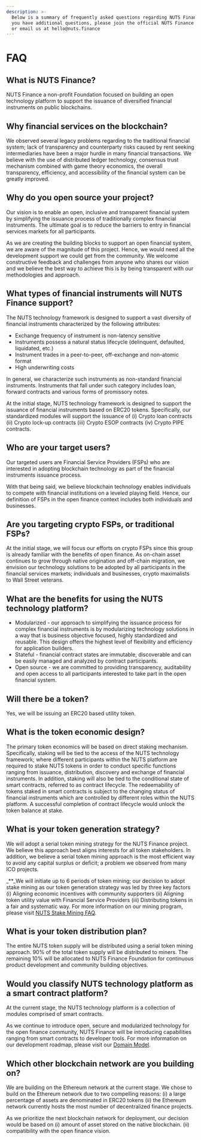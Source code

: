 ```yaml
---
description: >-
  Below is a summary of frequently asked questions regarding NUTS Finance. If
  you have additional questions, please join the official NUTS Finance telegram
  or email us at hello@nuts.finance
---
```


# FAQ

## What is NUTS Finance?

NUTS Finance a non-profit Foundation focused on building an open technology platform to support the issuance of diversified financial instruments on public blockchains.

## Why financial services on the blockchain?

We observed several legacy problems regarding to the traditional financial system; lack of transparency and counterparty risks caused by rent seeking intermediaries have been a major hurdle in many financial transactions. We believe with the use of distributed ledger technology, consensus trust mechanism combined with game theory economics, the overall transparency, efficiency, and accessibility of the financial system can be greatly improved.

## Why do you open source your project?

Our vision is to enable an open, inclusive and transparent financial system by simplifying the issuance process of traditionally complex financial instruments. The ultimate goal is to reduce the barriers to entry in financial services markets for all participants.

As we are creating the building blocks to support an open financial system, we are aware of the magnitude of this project. Hence, we would need all the development support we could get from the community. We welcome constructive feedback and challenges from anyone who shares our vision and we believe the best way to achieve this is by being transparent with our methodologies and approach.

## What types of financial instruments will NUTS Finance support?

The NUTS technology framework is designed to support a vast diversity of financial instruments characterized by the following attributes:

* Exchange frequency of instrument is non-latency sensitive
* Instruments possess a natural status lifecycle \(delinquent, defaulted, liquidated, etc.\)  
* Instrument trades in a peer-to-peer, off-exchange and non-atomic format
* High underwriting costs

In general, we characterize such instruments as non-standard financial instruments. Instruments that fall under such category includes loan, forward contracts and various forms of promissory notes.

At the initial stage, NUTS technology framework is designed to support the issuance of financial instruments based on ERC20 tokens. Specifically, our standardized modules will support the issuance of \(i\) Crypto loan contracts \(ii\) Crypto lock-up contracts \(iii\) Crypto ESOP contracts \(iv\) Crypto PIPE contracts.

## Who are your target users?

Our targeted users are Financial Service Providers \(FSPs\) who are interested in adopting blockchain technology as part of the financial instruments issuance process.

With that being said, we believe blockchain technology enables individuals to compete with financial institutions on a leveled playing field. Hence, our definition of FSPs in the open finance context includes both individuals and businesses.

## Are you targeting crypto FSPs, or traditional FSPs?

At the initial stage, we will focus our efforts on crypto FSPs since this group is already familiar with the benefits of open finance. As on-chain asset continues to grow through native origination and off-chain migration, we envision our technology solutions to be adopted by all participants in the financial services markets; individuals and businesses, crypto maximalists to Wall Street veterans.

## What are the benefits for using the NUTS technology platform?

* Modularized - our approach to simplifying the issuance process for complex financial instruments is by modularizing technology solutions in a way that is business objective focused, highly standardized and reusable. This design offers the highest level of flexibility and efficiency for application builders.   
* Stateful - financial contract states are immutable, discoverable and can be easily managed and analyzed by contract participants.      
* Open source - we are committed to providing transparency, auditability and open access to all participants interested to take part in the open financial system.

## Will there be a token?

Yes, we will be issuing an ERC20 based utility token.

## What is the token economic design?

The primary token economics will be based on direct staking mechanism. Specifically, staking will be tied to the access of the NUTS technology framework; where different participants within the NUTS platform are required to stake NUTS tokens in order to conduct specific functions ranging from issuance, distribution, discovery and exchange of financial instruments. In addition, staking will also be tied to the conditional state of smart contracts, referred to as contract lifecycle. The redeemability of tokens staked in smart contracts is subject to the changing status of financial instruments which are controlled by different roles within the NUTS platform. A successful completion of contract lifecycle would unlock the token balance at stake.

## **What is your token generation strategy?**

We will adopt a serial token mining strategy for the NUTS Finance project. We believe this approach best aligns interests for all token stakeholders. In addition, we believe a serial token mining approach is the most efficient way to avoid any capital surplus or deficit; a problem we observed from many ICO projects.

_\*\*_We will initiate up to 6 periods of token mining; our decision to adopt stake mining as our token generation strategy was led by three key factors \(i\) Aligning economic incentives with community supporters \(ii\) Aligning token utility value with Financial Service Providers \(iii\) Distributing tokens in a fair and systematic way. For more information on our mining program, please visit [NUTS Stake Mining FAQ](https://app.gitbook.com/@nutsfinance/s/nuts-stake-mining/dapp/faq).

## **What is your token distribution plan?**

The entire NUTS token supply will be distributed using a serial token mining approach. 90% of the total token supply will be distributed to miners. The remaining 10% will be allocated to NUTS Finance Foundation for continuous product development and community building objectives.

## Would you classify NUTS technology **platform** as a smart contract platform?

At the current stage, the NUTS technology platform is a collection of modules comprised of smart contracts.

As we continue to introduce open, secure and modularized technology for the open finance community, NUTS Finance will be introducing capabilities ranging from smart contracts to developer tools. For more information on our development roadmap, please visit our [Domain Model](../architecture-design/domain-model/).

## Which other blockchain network are you building on?

We are building on the Ethereum network at the current stage. We chose to build on the Ethereum network due to two compelling reasons: \(i\) a large percentage of assets are denominated in ERC20 tokens \(ii\) the Ethereum network currently hosts the most number of decentralized finance projects.

As we prioritize the next blockchain network for deployment, our decision would be based on \(i\) amount of asset stored on the native blockchain. \(ii\) compatibility with the open finance vision.

